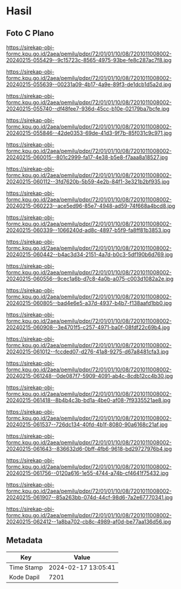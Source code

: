 # Hasil

## Foto C Plano

https://sirekap-obj-formc.kpu.go.id/2aea/pemilu/pdpr/72/01/01/10/08/7201011008002-20240215-055429--9c15723c-8565-4975-93be-fe8c287ac7f8.jpg

https://sirekap-obj-formc.kpu.go.id/2aea/pemilu/pdpr/72/01/01/10/08/7201011008002-20240215-055639--00231a09-4b17-4a9e-89f3-de1dcb1d5a2d.jpg

https://sirekap-obj-formc.kpu.go.id/2aea/pemilu/pdpr/72/01/01/10/08/7201011008002-20240215-055740--df48fee7-936d-45cc-b10e-02179ba7bcfe.jpg

https://sirekap-obj-formc.kpu.go.id/2aea/pemilu/pdpr/72/01/01/10/08/7201011008002-20240215-055846--42de0353-69de-41d3-9f7b-85f031c9c971.jpg

https://sirekap-obj-formc.kpu.go.id/2aea/pemilu/pdpr/72/01/01/10/08/7201011008002-20240215-060015--801c2999-fa17-4e38-b5e8-f7aaa8a18527.jpg

https://sirekap-obj-formc.kpu.go.id/2aea/pemilu/pdpr/72/01/01/10/08/7201011008002-20240215-060112--3fd7620b-5b59-4e2b-84f1-3e321b2bf935.jpg

https://sirekap-obj-formc.kpu.go.id/2aea/pemilu/pdpr/72/01/01/10/08/7201011008002-20240215-060223--ace5ed96-85e7-4948-ad59-74f668a4bcd8.jpg

https://sirekap-obj-formc.kpu.go.id/2aea/pemilu/pdpr/72/01/01/10/08/7201011008002-20240215-060339--1066240d-ad8c-4897-b5f9-fa8ff81b3853.jpg

https://sirekap-obj-formc.kpu.go.id/2aea/pemilu/pdpr/72/01/01/10/08/7201011008002-20240215-060442--b4ac3d34-2151-4a7d-b0c3-5df190b6d769.jpg

https://sirekap-obj-formc.kpu.go.id/2aea/pemilu/pdpr/72/01/01/10/08/7201011008002-20240215-060556--9cec1a6b-d7c8-4a0b-a075-c003d1082a2e.jpg

https://sirekap-obj-formc.kpu.go.id/2aea/pemilu/pdpr/72/01/01/10/08/7201011008002-20240215-060805--bad4e6e5-a37d-4937-b4b7-f138aafd1bb0.jpg

https://sirekap-obj-formc.kpu.go.id/2aea/pemilu/pdpr/72/01/01/10/08/7201011008002-20240215-060908--3e4701f5-c257-4971-ba0f-08fdf22c69b4.jpg

https://sirekap-obj-formc.kpu.go.id/2aea/pemilu/pdpr/72/01/01/10/08/7201011008002-20240215-061012--fccded07-d276-41a8-9275-d67a8481cfa3.jpg

https://sirekap-obj-formc.kpu.go.id/2aea/pemilu/pdpr/72/01/01/10/08/7201011008002-20240215-061248--0de087f7-5909-4091-ab4c-8cdb12cc4b30.jpg

https://sirekap-obj-formc.kpu.go.id/2aea/pemilu/pdpr/72/01/01/10/08/7201011008002-20240215-061418--8b4b4c3b-bd1a-4be0-af08-7f9335521ae8.jpg

https://sirekap-obj-formc.kpu.go.id/2aea/pemilu/pdpr/72/01/01/10/08/7201011008002-20240215-061537--726dc134-40fd-4b1f-8080-90a6168c21af.jpg

https://sirekap-obj-formc.kpu.go.id/2aea/pemilu/pdpr/72/01/01/10/08/7201011008002-20240215-061643--836632d6-0bff-4fb6-9618-bd29727976b4.jpg

https://sirekap-obj-formc.kpu.go.id/2aea/pemilu/pdpr/72/01/01/10/08/7201011008002-20240215-061756--0120a616-1e55-4744-a74b-cf4641f75432.jpg

https://sirekap-obj-formc.kpu.go.id/2aea/pemilu/pdpr/72/01/01/10/08/7201011008002-20240215-061907--85a263bb-074d-44cf-98d6-7a2e67770341.jpg

https://sirekap-obj-formc.kpu.go.id/2aea/pemilu/pdpr/72/01/01/10/08/7201011008002-20240215-062412--1a8ba702-cb8c-4989-af0d-be77aa136d56.jpg


## Metadata

| Key        | Value               |
| ---------- | ------------------- |
| Time Stamp | 2024-02-17 13:05:41 |
| Kode Dapil | 7201                |



